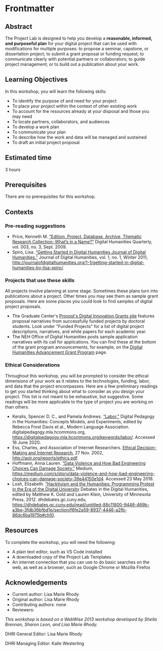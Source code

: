 # Frontmatter

## Abstract

The Project Lab is designed to help you develop a  **reasonable, informed, and purposeful plan** for your digital project that can be used with modifications for multiple purposes: to propose a seminar, capstone, or dissertation project; to submit a grant proposal or funding request; to communicate clearly with potential partners or collaborators; to guide project management; or to build out a publication about your work.

## Learning Objectives

In this workshop, you will learn the following skills:

- To identify the purpose of and need for your project
- To place your project within the context of other existing work
- To account for the resources already at your disposal and those you may need
- To locate partners, collaborators, and audiences
- To develop a work plan 
- To communicate your plan
- To describe how the work and data will be managed and sustained
- To draft an initial project proposal 

## Estimated time

3 hours

## Prerequisites

There are no prerequisites for this workshop.

## Contexts


### Pre-reading suggestions

- Price, Kenneth M. [“Edition, Project, Database, Archive, Thematic Research Collection: What’s in a Name?”](<http://www.digitalhumanities.org/dhq/vol/3/3/000053/000053.html>) Digital Humanities Quarterly, vol. 003, no. 3, Sept. 2009.
- Spiro, Lisa. [“Getting Started in Digital Humanities Journal of Digital Humanities.”](http://journalofdigitalhumanities.org/1-1/getting-started-in-digital-humanities-by-lisa-spiro/) Journal of Digital Humanities, vol. 1, no. 1, Winter 2011, http://journalofdigitalhumanities.org/1-1/getting-started-in-digital-humanities-by-lisa-spiro/.


### Projects that use these skills

All projects involve planning at some stage. Sometimes these plans turn into publications about a project. Other times you may see them as sample grant proposals. Here are some places you could look to find samples of digital project proposals. 

- The Graduate Center's [Provost's Digital Innovation Grants site](http://cuny.is/digitalgrants) features  proposal narratives from successfully funded projects by doctoral students. Look under "Funded Projects" for a list of digital project descriptions, narratives, and white papers for each academic year. 
- The NEH Office of Digital Humanities posts sample application narratives with its call for applications. You can find these at the bottom of the grant program announcements, for example, on the [Digital Humanities Advancement Grant Program](https://www.neh.gov/grants/odh/digital-humanities-advancement-grants) page. 

### Ethical Considerations

Throughout this workshop, you will be prompted to consider the ethical dimensions of your work as it relates to the technologies, funding, labor, and data that the project encompasses. Here are a few preliminary readings to get you started thinking about what to consider as you design your project. This list is not meant to be exhaustive, but suggestive. Some readings will be more applicable to the type of project you are working on than others.

- Keralis, Spencer D. C., and Pamela Andrews. [“Labor.”](https://digitalpedagogy.mla.hcommons.org/keywords/labor/) Digital Pedagogy in the Humanities: Concepts Models, and Experiments, edited by Rebecca Frost Davis et al., Modern Language Association. digitalpedagogy.mla.hcommons.org, https://digitalpedagogy.mla.hcommons.org/keywords/labor/. Accessed 16 June 2020.
- Ess, Charles, and Association of Internet Researchers. [Ethical Decision-Making and Internet Research.](http://aoir.org/reports/ethics.pdf) 27 Nov. 2002, http://aoir.org/reports/ethics.pdf.
- Hoffmann, Anna Lauren. [“Data Violence and How Bad Engineering Choices Can Damage Society.”](https://medium.com/s/story/data-violence-and-how-bad-engineering-choices-can-damage-society-39e44150e1d4) Medium, https://medium.com/s/story/data-violence-and-how-bad-engineering-choices-can-damage-society-39e44150e1d4. Accessed 23 May 2018.
- Losh, Elizabeth. [“Hacktivism and the Humanities: Programming Protest in the Era of the Digital University](https://dhdebates.gc.cuny.edu/read/untitled-88c11800-9446-469b-a3be-3fdb36bfbd1e/section/f6fe2a59-8937-4446-a2fb-86dc6ba1975b#ch10) Debates in the Digital Humanities, edited by Matthew K. Gold and Lauren Klein, University of Minnesota Press, 2012. dhdebates.gc.cuny.edu, https://dhdebates.gc.cuny.edu/read/untitled-88c11800-9446-469b-a3be-3fdb36bfbd1e/section/f6fe2a59-8937-4446-a2fb-86dc6ba1975b#ch10.
 

## Resources 
To complete the workshop, you will need the following:
- A plain text editor, such as VS Code installed
- A downloaded copy of the Project Lab Templates
- An internet connection that you can use to do basic searches on the web, as well as a browser, such as Google Chrome or Mozilla Firefox 

## Acknowledgements

- Current author: Lisa Marie Rhody
- Original author: Lisa Marie Rhody
- Contributing authors: none
- Reviewers: 

*This workshop is based on a WebWise 2013 workshop developed by Sheila Brennan, Sharon Leon, and Lisa Marie Rhody.*

DHRI General Editor: Lisa Marie Rhody

DHRI Managing Editor: Kalle Westerling